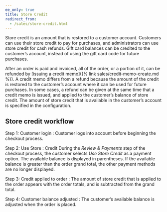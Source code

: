 ```yaml
---
ee_only: true
title: Store Credit
redirect_from:
  - /sales/store-credit.html
---
```


Store credit is an amount that is restored to a customer account. Customers can use their store credit to pay for purchases, and administrators can use store credit for cash refunds. Gift card balances can be credited to the customer’s account, instead of using the gift card code for future purchases.

After an order is paid and invoiced, all of the order, or a portion of it, can be refunded by [issuing a credit memo]({% link sales/credit-memo-create.md %}). A credit memo differs from a refund because the amount of the credit is restored to the customer’s account where it can be used for future purchases. In some cases, a refund can be given at the same time that a credit memo is issued, and applied to the customer’s balance of store credit. The amount of store credit that is available in the customer’s account is specified in the configuration.

## Store credit workflow

Step 1: Customer login
: Customer logs into account before beginning the checkout process.

Step 2: Use Store
: Credit During the _Review & Payments_ step of the checkout process, the customer selects _Use Store Credit_ as a payment option. The available balance is displayed in parentheses. If the available balance is greater than the order grand total, the other payment methods are no longer displayed.

Step 3: Credit applied to order
: The amount of store credit that is applied to the order appears with the order totals, and is subtracted from the grand total.

Step 4: Customer balance adjusted
: The customer’s available balance is adjusted when the order is placed.
